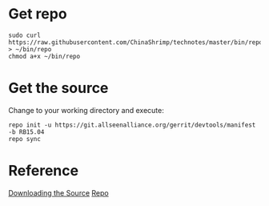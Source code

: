 # Get repo
```
sudo curl https://raw.githubusercontent.com/ChinaShrimp/technotes/master/bin/repo > ~/bin/repo
chmod a+x ~/bin/repo
```

# Get the source
Change to your working directory and execute:
```
repo init -u https://git.allseenalliance.org/gerrit/devtools/manifest -b RB15.04
repo sync
```

# Reference
[Downloading the Source](https://wiki.allseenalliance.org/develop/downloading_the_source)
[Repo](http://source.android.com/source/downloading.html#installing-repo)
